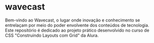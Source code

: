# wavecast
Bem-vindo ao Wavecast, o lugar onde inovação e conhecimento se entrelaçam por meio do poder envolvente dos conteúdos de tecnologia. Este repositório é dedicado ao projeto prático desenvolvido no curso de CSS "Construindo Layouts com Grid" da Alura.
